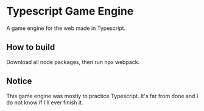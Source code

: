 # Typescript Game Engine
A game engine for the web made in Typescript.

## How to build
Download all node packages, then run npx webpack.

## Notice
This game engine was mostly to practice Typescript. It's far from done and I do not know if I'll ever finish it.